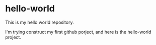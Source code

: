 # hello-world
This is my hello world repository.

I'm trying construct my first github porject, and here is the hello-world project.
